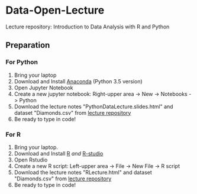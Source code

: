 # Data-Open-Lecture

Lecture repository: Introduction to Data Analysis with R and Python

## Preparation

### For Python

1. Bring your laptop
2. Download and Install [Anaconda](https://www.continuum.io/downloads) (Python 3.5 version)
3. Open Jupyter Notebook
4. Create a new jupyter notebook: Right-upper area -> New -> Notebooks -> Python
5. Download the lecture notes "PythonDataLecture.slides.html" and dataset "Diamonds.csv" from [lecture repository](https://github.com/founderfan/Data-Open-Lecture)
6. Be ready to type in code!

### For R

1. Bring your laptop.
2. Download and Install [R](https://cloud.r-project.org/) *and* [R-studio](https://www.rstudio.com/products/rstudio/download/)
3. Open Rstudio
4. Create a new R script: Left-upper area -> File -> New File -> R script
5. Download the lecture notes "RLecture.html" and dataset "Diamonds.csv" from [lecture repository](https://github.com/founderfan/Data-Open-Lecture)
6. Be ready to type in code!
